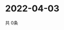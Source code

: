 # 2022-04-03
  共 0条

  <!-- BEGIN -->
  <!-- 最后更新时间Sun Apr 03 2022 16:06:43 GMT+0000 (Coordinated Universal Time) -->
  
  <!-- END -->
  
  